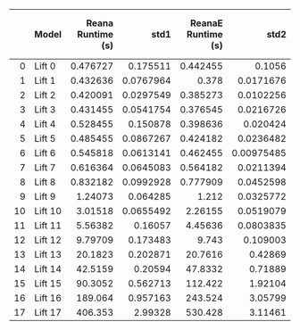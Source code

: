 |    | Model   |   Reana Runtime (s) |      std1 |   ReanaE Runtime (s) |       std2 | H0      | Effect Size   |   Reana Memory Usage (MB) |         std1 |   ReanaE Memory Usage (MB) |        std2 | H0      | Effect Size   |
|---:|:--------|--------------------:|----------:|---------------------:|-----------:|:--------|:--------------|--------------------------:|-------------:|---------------------------:|------------:|:--------|:--------------|
|  0 | Lift 0  |            0.476727 | 0.175511  |             0.442455 | 0.1056     | Confirm | --            |                   32.6816 |  0.00375817  |                    32.6859 |  0.00224594 | Reject  | Medium        |
|  1 | Lift 1  |            0.432636 | 0.0767964 |             0.378    | 0.0171676  | Confirm | --            |                   33.636  |  0.00601177  |                    31.5463 |  0.00814155 | Reject  | Large         |
|  2 | Lift 2  |            0.420091 | 0.0297549 |             0.385273 | 0.0102256  | Reject  | Large         |                   33.6309 |  0.00834225  |                    32.66   |  0.00841129 | Reject  | Large         |
|  3 | Lift 3  |            0.431455 | 0.0541754 |             0.376545 | 0.0216726  | Reject  | Large         |                   34.5852 |  4.96964e-05 |                    32.6573 |  0          | Reject  | Large         |
|  4 | Lift 4  |            0.528455 | 0.150878  |             0.398636 | 0.020424   | Confirm | --            |                   35.5923 |  0.00347939  |                    33.6193 |  0.00616974 | Reject  | Large         |
|  5 | Lift 5  |            0.485455 | 0.0867267 |             0.424182 | 0.0236482  | Reject  | Medium        |                   37.6174 |  0           |                    34.5885 |  0.00807386 | Reject  | Large         |
|  6 | Lift 6  |            0.545818 | 0.0613141 |             0.462455 | 0.00975485 | Reject  | Large         |                   40.6573 |  0           |                    37.6174 |  0          | Reject  | Large         |
|  7 | Lift 7  |            0.616364 | 0.0645083 |             0.564182 | 0.0211394  | Reject  | Large         |                   46.6791 |  0.321357    |                    42.5789 |  0.00447652 | Reject  | Large         |
|  8 | Lift 8  |            0.832182 | 0.0992928 |             0.777909 | 0.0452598  | Reject  | Medium        |                   27.5442 |  0.000213805 |                    51.5375 |  0          | Reject  | Large         |
|  9 | Lift 9  |            1.24073  | 0.064285  |             1.212    | 0.0325772  | Confirm | --            |                   40.0333 |  0.00278608  |                    33.205  |  0.00613055 | Reject  | Large         |
| 10 | Lift 10 |            3.01518  | 0.0655492 |             2.26155  | 0.0519079  | Reject  | Large         |                   49.1175 |  1.02266     |                    40.1198 |  0.0984297  | Reject  | Large         |
| 11 | Lift 11 |            5.56382  | 0.16057   |             4.45636  | 0.0803835  | Reject  | Large         |                  123.893  |  9.68615     |                    46.669  |  1.18305    | Reject  | Large         |
| 12 | Lift 12 |            9.79709  | 0.173483  |             9.743    | 0.109003   | Confirm | --            |                  332.886  |  9.47101     |                   218.004  |  2.52409    | Reject  | Large         |
| 13 | Lift 13 |           20.1823   | 0.202871  |            20.7616   | 0.42869    | Reject  | Large         |                  237.525  |  1.61545     |                   567.717  |  3.42904    | Reject  | Large         |
| 14 | Lift 14 |           42.5159   | 0.20594   |            47.8332   | 0.71889    | Reject  | Large         |                  738.336  |  2.87038     |                   545.408  | 11.1049     | Reject  | Large         |
| 15 | Lift 15 |           90.3052   | 0.562713  |           112.422    | 1.92104    | Reject  | Large         |                 1027.7    | 18.8202      |                  1059.15   | 35.7063     | Confirm | --            |
| 16 | Lift 16 |          189.064    | 0.957163  |           243.524    | 3.05799    | Reject  | Large         |                 1750.24   | 42.5981      |                  2177.51   | 15.7581     | Reject  | Large         |
| 17 | Lift 17 |          406.353    | 2.99328   |           530.428    | 3.11461    | Reject  | Large         |                 3402.24   | 25.3144      |                  4594.06   | 47.4962     | Reject  | Large         |